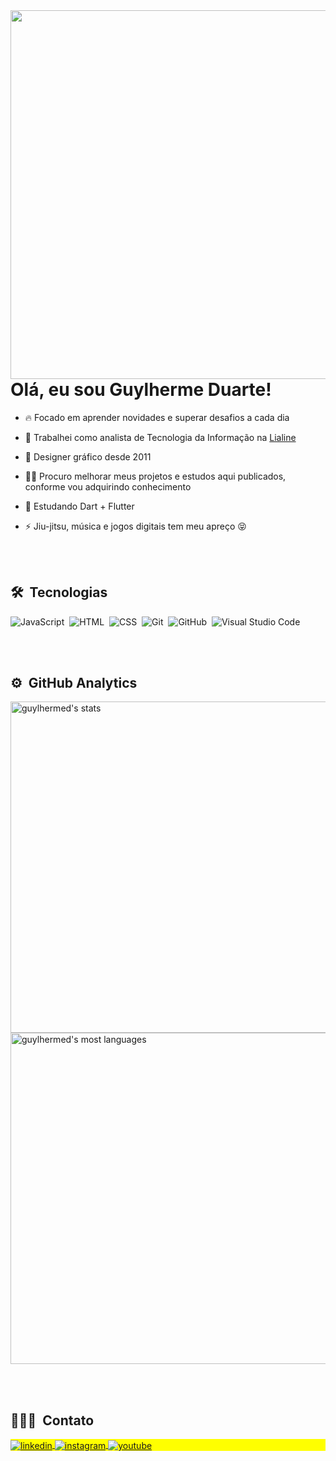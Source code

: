 <img align="right" height="590em" src="https://raw.githubusercontent.com/gist/guylhermed/86e84ef28424b6eb5fb04be128171b9f/raw/a91e82064fdc8a3f60e8b21dc7a3fb804cbae790/githubcard.svg"/>
<h1 align="left">Olá, eu sou Guylherme Duarte!</h1>

- 🔥 Focado em aprender novidades e superar desafios a cada dia

- 🔭 Trabalhei como analista de Tecnologia da Informação na [Lialine](https://br.linkedin.com/company/lia-line-cal%C3%A7ados)

- 🎨 Designer gráfico desde 2011

- 👨‍💻 Procuro melhorar meus projetos e estudos aqui publicados, conforme vou adquirindo conhecimento

- 🌱 Estudando Dart + Flutter

- ⚡ Jiu-jitsu, música e jogos digitais tem meu apreço 😝

<br><br>

## 🛠 &nbsp;Tecnologias

![JavaScript](https://img.shields.io/badge/-JavaScript-05122A?style=flat&logo=javascript)&nbsp;
![HTML](https://img.shields.io/badge/-HTML-05122A?style=flat&logo=HTML5)&nbsp;
![CSS](https://img.shields.io/badge/-CSS-05122A?style=flat&logo=CSS3&logoColor=1572B6)&nbsp;
![Git](https://img.shields.io/badge/-Git-05122A?style=flat&logo=git)&nbsp;
![GitHub](https://img.shields.io/badge/-GitHub-05122A?style=flat&logo=github)&nbsp;
![Visual Studio Code](https://img.shields.io/badge/-Visual%20Studio%20Code-05122A?style=flat&logo=visual-studio-code&logoColor=007ACC)&nbsp;

<br><br>

## ⚙️ &nbsp;GitHub Analytics

<p align="left">
<img width="530em" src="https://github-readme-stats.vercel.app/api?username=guylhermed&show_icons=true&theme=vision-friendly-dark" alt="guylhermed's stats"/>
<img width="530em" src="https://github-readme-stats.vercel.app/api/top-langs/?username=guylhermed&layout=compact&theme=vision-friendly-dark" alt="guylhermed's most languages"/>
</p>

<br><br>

## 👨🏽‍🦲 &nbsp;Contato

<p align="left" style="background:yellow">
<a href="https://linkedin.com/in/guylhermed" target="_blank">
  <img align="center" src="https://img.shields.io/badge/-guylhermed-05122A?style=flat&logo=linkedin" alt="linkedin"/>
</a>
<a href="https://instagram.com/guylhermed" target="_blank">
 <img align="center" src="https://img.shields.io/badge/-guylhermed-05122A?style=flat&logo=instagram" alt="instagram"/>
</a>
<a href="https://www.behance.net/guylhermed" target="_blank">
 <img align="center" src="https://img.shields.io/badge/-guylhermed-05122A?style=flat&logo=behance" alt="youtube"/>
</a>
</p>
